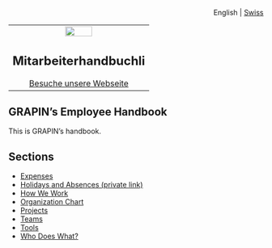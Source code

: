 <div id="readme" class="Box-body readme blob js-code-block-container">
<article class="markdown-body entry-content p-3 p-md-6" itemprop="text">
<p align="right">
English | <a href="/Xilinx/Vitis-Tutorials/blob/master/docs-jp/README.md">Swiss</a>
</p>

<table width="100%">
  <tbody>
    <tr width="100%">
      <td align="center">
        <a target="_blank" rel="noopener noreferrer" href="https://camo.githubusercontent.com/2dbf45c3b9c0ed0cf3d89bfc827eb87994bd0be6/68747470733a2f2f7777772e78696c696e782e636f6d2f636f6e74656e742f64616d2f78696c696e782f696d67732f70726573732f6d656469612d6b6974732f636f72706f726174652f78696c696e782d6c6f676f2e706e67">
          <img src="https://github.com/grapin/handbook/blob/master/png/grapin.png" width="45%" style="max-width:100%;">
        </a>
        <h1>
          Mitarbeiterhandbuchli
        </h1>
        <a href="https://boring-secretary.surge.sh">Besuche unsere Webseite</a>
      </td>
    </tr>
  </tbody>
 </table>

# GRAPIN’s Employee Handbook
This is GRAPIN’s handbook.

## Sections
* [Expenses](expenses.md)
* [Holidays and Absences (private link)](https://storage.grapin.ch/index.php/f/224530)
* [How We Work](how-we-work.md)
* [Organization Chart](https://github.com/grapin/handbook/blob/master/organization-chart.md)
* [Projects](https://github.com/grapin/handbook/blob/master/projects.md)
* [Teams](https://github.com/grapin/handbook/blob/master/teams.md)
* [Tools](https://github.com/grapin/handbook/blob/master/tools.md)
* [Who Does What?](https://github.com/grapin/handbook/blob/master/who-does-what.md)